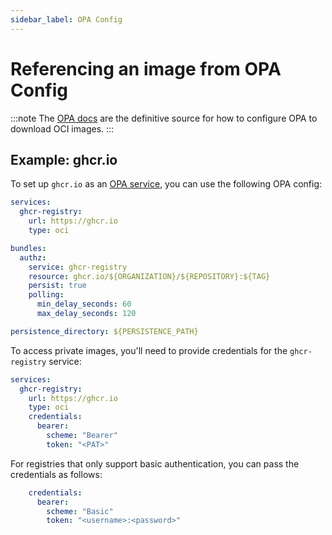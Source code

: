 ```yaml
---
sidebar_label: OPA Config
---
```


# Referencing an image from OPA Config

:::note
The [OPA docs](https://www.openpolicyagent.org/docs/latest/configuration/#using-private-image-from-oci-repositories) are the definitive source for how to configure OPA to download OCI images.
:::

## Example: ghcr.io

To set up `ghcr.io` as an [OPA service](https://www.openpolicyagent.org/docs/latest/configuration/#example-1), you can use the following OPA config:

```yaml
services:
  ghcr-registry:
    url: https://ghcr.io
    type: oci

bundles:
  authz:
    service: ghcr-registry
    resource: ghcr.io/${ORGANIZATION}/${REPOSITORY}:${TAG}
    persist: true
    polling:
      min_delay_seconds: 60
      max_delay_seconds: 120

persistence_directory: ${PERSISTENCE_PATH}
```

To access private images, you'll need to provide credentials for the `ghcr-registry` service:

```yaml
services:
  ghcr-registry:
    url: https://ghcr.io
    type: oci
    credentials:
      bearer:
        scheme: "Bearer"
        token: "<PAT>"
```

For registries that only support basic authentication, you can pass the credentials as follows:

```yaml
    credentials:
      bearer:
        scheme: "Basic"
        token: "<username>:<password>"
```
